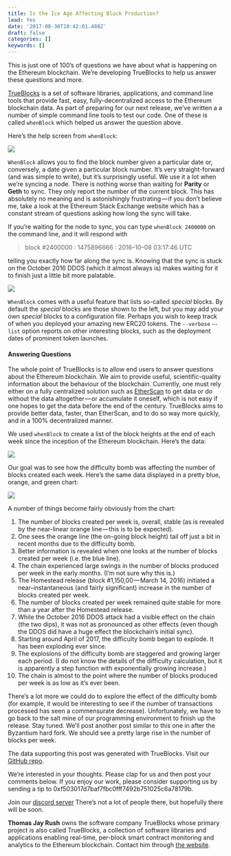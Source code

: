 ```yaml
---
title: Is the Ice Age Affecting Block Production?
lead: Yes
date: '2017-08-30T18:42:01.488Z'
draft: false
categories: []
keywords: []
---
```


This is just one of 100’s of questions we have about what is happening on the Ethereum blockchain. We’re developing TrueBlocks to help us answer these questions and more.

[TrueBlocks](https://github.com/TrueBlocks/trueblocks-core) is a set of software libraries, applications, and command line tools that provide fast, easy, fully-decentralized access to the Ethereum blockchain data. As part of preparing for our next release, we’ve written a a number of simple command line tools to test our code. One of these is called `whenBlock` which helped us answer the question above.

Here’s the help screen from `whenBlock`:

![](/blog/medium-posts/img/016-Is-the-Ice-Age-Affecting-Block-Production-001.png)

`WhenBlock` allows you to find the block number given a particular date or, conversely, a date given a particular block number. It’s very straight-forward (and was simple to write), but it’s surprisingly useful. We use it a lot when we’re syncing a node. There is nothing worse than waiting for **Parity** or **Geth** to sync. They only report the number of the current block. This has absolutely no meaning and is astonishingly frustrating — if you don’t believe me, take a look at the Ethereum Stack Exchange website which has a constant stream of questions asking how long the sync will take.

If you’re waiting for the node to sync, you can type `whenBlock 2400000` on the command line, and it will respond with

> block #2400000 : 1475896666 : 2016–10–08 03:17:46 UTC

telling you exactly how far along the sync is. Knowing that the sync is stuck on the October 2016 DDOS (which it almost always is) makes waiting for it to finish just a little bit more palatable.

![](/blog/medium-posts/img/016-Is-the-Ice-Age-Affecting-Block-Production-002.png)

`WhenBlock` comes with a useful feature that lists so-called _special_ blocks. By default the _special_ blocks are those shown to the left, but you may add your own _special_ blocks to a configuration file. Perhaps you wish to keep track of when you deployed your amazing new ERC20 tokens. The `--verbose` `—-list` option reports on other interesting blocks, such as the deployment dates of prominent token launches.

#### Answering Questions

The whole point of TrueBlocks is to allow end users to answer questions about the Ethereum blockchain. We aim to provide useful, scientific-quality information about the behaviour of the blockchain. Currently, one must rely either on a fully centralized solution such as [EtherScan](http://etherscan.io) to get data or do without the data altogether — or accumulate it oneself, which is not easy if one hopes to get the data before the end of the century. TrueBlocks aims to provide better data, faster, than EtherScan, and to do so way more quickly, and in a 100% decentralized manner.

We used `whenBlock` to create a list of the block heights at the end of each week since the inception of the Ethereum blockchain. Here’s the data:

![](/blog/medium-posts/img/016-Is-the-Ice-Age-Affecting-Block-Production-003.png)

Our goal was to see how the difficulty bomb was affecting the number of blocks created each week. Here’s the same data displayed in a pretty blue, orange, and green chart:

![](/blog/medium-posts/img/016-Is-the-Ice-Age-Affecting-Block-Production-004.png)

A number of things become fairly obviously from the chart:

1.  The number of blocks created per week is, overall, stable (as is revealed by the near-linear orange line — this is to be expected).
2.  One sees the orange line (the on-going block height) tail off just a bit in recent months due to the difficulty bomb.
3.  Better information is revealed when one looks at the number of blocks created per week (i.e. the blue line).
4.  The chain experienced large swings in the number of blocks produced per week in the early months. (I’m not sure why this is.)
5.  The Homestead release (block #1,150,00 — March 14, 2016) initiated a near-instantaneous (and fairly significant) increase in the number of blocks created per week.
6.  The number of blocks created per week remained quite stable for more than a year after the Homestead release.
7.  While the October 2016 DDOS attack had a visible effect on the chain (the two dips), it was not as pronounced as other effects (even though the DDOS did have a huge effect the blockchain’s initial sync).
8.  Starting around April of 2017, the difficulty bomb began to explode. It has been exploding ever since.
9.  The explosions of the difficulty bomb are staggered and growing larger each period. (I do not know the details of the difficulty calculation, but it is apparently a step function with exponentially growing increase.)
10.  The chain is almost to the point where the number of blocks produced per week is as low as it’s ever been.

There’s a lot more we could do to explore the effect of the difficulty bomb (for example, it would be interesting to see if the number of transactions processed has seen a commensurate decrease). Unfortunately, we have to go back to the salt mine of our programming environment to finish up the release. Stay tuned. We’ll post another post similar to this one in after the Byzantium hard fork. We should see a pretty large rise in the number of blocks per week.

The data supporting this post was generated with TrueBlocks. Visit our [GitHub repo](https://github.com/TrueBlocks/trueblocks-core/tree/master/src/other/articles).

We’re interested in your thoughts. Please clap for us and then post your comments below. If you enjoy our work, please consider supporting us by sending a tip to 0xf503017d7baf7fbc0fff7492b751025c6a78179b.

Join our [discord server](https://discord.gg/RAz6DJ6xkf) There’s not a lot of people there, but hopefully there will be soon.

**Thomas Jay Rush** owns the software company TrueBlocks whose primary project is also called TrueBlocks, a collection of software libraries and applications enabling real-time, per-block smart contract monitoring and analytics to the Ethereum blockchain. Contact him through [the website](http://trueblocks.io).
